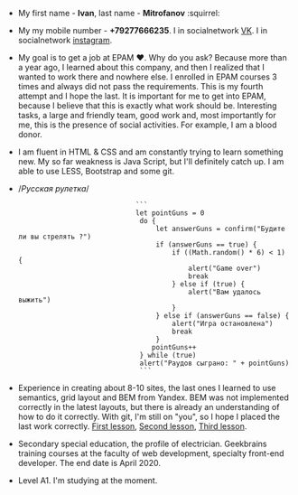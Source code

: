 * My first name - **Ivan**, last name - **Mitrofanov** :squirrel:

* My my mobile number - **+79277666235**. I in socialnetwork [VK](https://vk.com/ivanmit). I in socialnetwork [instagram](https://www.instagram.com/bee_bz_bz/?hl=ru). 
* My goal is to get a job at EPAM :heart:. Why do you ask? Because more than a year ago, I learned about this company, and then I realized that I wanted to work there and nowhere else. I enrolled in EPAM courses 3 times and always did not pass the requirements. This is my fourth attempt and I hope the last.
It is important for me to get into EPAM, because I believe that this is exactly what work should be. Interesting tasks, a large and friendly team, good work and, most importantly for me, this is the presence of social activities. For example, I am a blood donor.

* I am fluent in HTML & CSS and am constantly trying to learn something new. My so far weakness is Java Script, but I'll definitely catch up. I am able to use LESS, Bootstrap and some git.
* /*Русская рулетка*/

                                   ```
                                   let pointGuns = 0
                                    do {
                                        let answerGuns = confirm("Будите ли вы стрелять ?")
                                        if (answerGuns == true) {
                                            if ((Math.random() * 6) < 1) {
                                                alert("Game over")
                                                break
                                            } else if (true) {
                                                alert("Вам удалось выжить")
                                            }
                                        } else if (answerGuns == false) {
                                            alert("Игра остановлена")
                                            break
                                        }
                                       pointGuns++
                                    } while (true)
                                    alert("Раудов сыграно: " + pointGuns)
                                    ```
        
* Experience in creating about 8-10 sites, the last ones I learned to use semantics, grid layout and BEM from Yandex. BEM was not implemented correctly in the latest layouts, but there is already an understanding of how to do it correctly. With git, I'm still on "you", so I hope I placed the last work correctly. [First lesson](https://github.com/Pipal96/-Geekbrains.-Web-conference.-Site-one), [Second lesson](https://github.com/Pipal96/-Geekbrains.-Web-conference.-Site-two), [Third lesson](https://github.com/Pipal96/-Geekbrains.-Web-conference.-Site-Three).

* Secondary special education, the profile of electrician. Geekbrains training courses at the faculty of web development, specialty front-end developer. The end date is April 2020.

* Level A1. I'm studying at the moment.
